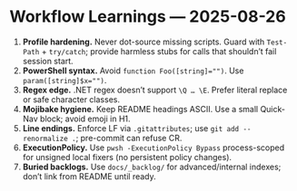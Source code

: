 # Workflow Learnings — 2025-08-26

1) **Profile hardening.** Never dot-source missing scripts.  Guard with `Test-Path` + `try/catch`; provide harmless stubs for calls that shouldn’t fail session start.  
2) **PowerShell syntax.** Avoid `function Foo([string]="")`.  Use `param([string]$x="")`.  
3) **Regex edge.** .NET regex doesn’t support `\Q … \E`.  Prefer literal replace or safe character classes.  
4) **Mojibake hygiene.** Keep README headings ASCII.  Use a small Quick-Nav block; avoid emoji in H1.  
5) **Line endings.** Enforce LF via `.gitattributes`; use `git add --renormalize .`; pre-commit can refuse CR.  
6) **ExecutionPolicy.** Use `pwsh -ExecutionPolicy Bypass` process-scoped for unsigned local fixers (no persistent policy changes).  
7) **Buried backlogs.** Use `docs/_backlog/` for advanced/internal indexes; don’t link from README until ready.
